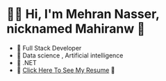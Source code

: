 # 👨‍💻 Hi, I'm Mehran Nasser, nicknamed Mahiranw 🤞

- 🔗 Full Stack Developer
- 🔗 Data science , Artificial intelligence
- 🔗 .NET
- 📃 [Click Here To See My Resume](http://www.mihranw.ir/?i=1) 📃

